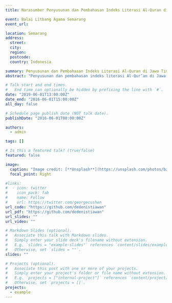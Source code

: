```yaml
---
title: Narasumber Penyusunan dan Pembahasan Indeks Literasi Al-Quran di Jawa Timur dan DIY

event: Balai Litbang Agama Semarang
event_url:

location: Semarang
address:
  street:
  city:
  region:
  postcode:
  country: Indonesia

summary: Penyusunan dan Pembahasan Indeks Literasi Al-Quran di Jawa Timur dan DIY.
abstract: "Penyusunan dan pembahasan indeks literasi Al-Qur’an di Jawa Timur dan DIY bertujuan untuk mengukur tingkat pemahaman, keterampilan, dan pengamalan nilai-nilai Al-Qur’an dalam kehidupan masyarakat."

# Talk start and end times.
#   End time can optionally be hidden by prefixing the line with `#`.
date: "2019-06-01T13:00:00Z"
date_end: "2016-06-01T15:00:00Z"
all_day: false

# Schedule page publish date (NOT talk date).
publishDate: "2016-06-01T00:00:00Z"

authors:
  - admin

tags: []

# Is this a featured talk? (true/false)
featured: false

image:
  caption: "Image credit: [**Unsplash**](https://unsplash.com/photos/bzdhc5b3Bxs)"
  focal_point: Right

#links:
#  - icon: twitter
#    icon_pack: fab
#    name: Follow
#    url: https://twitter.com/georgecushen
url_code: "https://github.com/dedenistiawan"
url_pdf: "https://github.com/dedenistiawan"
url_slides: ""
url_video: ""

# Markdown Slides (optional).
#   Associate this talk with Markdown slides.
#   Simply enter your slide deck's filename without extension.
#   E.g. `slides = "example-slides"` references `content/slides/example-slides.md`.
#   Otherwise, set `slides = ""`.
slides: ""

# Projects (optional).
#   Associate this post with one or more of your projects.
#   Simply enter your project's folder or file name without extension.
#   E.g. `projects = ["internal-project"]` references `content/project/deep-learning/index.md`.
#   Otherwise, set `projects = []`.
projects:
  - example
---
```

